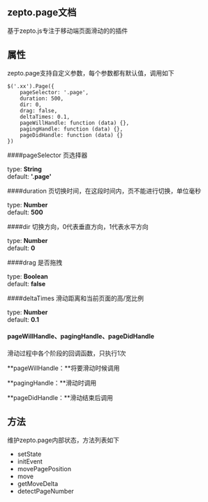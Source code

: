 zepto.page文档
-
基于zepto.js专注于移动端页面滑动的的插件

属性
-
zepto.page支持自定义参数，每个参数都有默认值，调用如下

	$('.xx').Page({
		pageSelector: '.page',
		duration: 500,
		dir: 0, 
		drag: false,
		deltaTimes: 0.1,
		pageWillHandle: function (data) {},
		pagingHandle: function (data) {},
		pageDidHandle: function (data) {}
	})

####pageSelector
页选择器

type: **String**  
default: **'.page'** 

####duration
页切换时间，在这段时间内，页不能进行切换，单位毫秒

type: **Number**  
default: **500** 

####dir
切换方向，0代表垂直方向，1代表水平方向

type: **Number**  
default: **0** 

####drag
是否拖拽

type: **Boolean**  
default: **false** 

####deltaTimes
滑动距离和当前页面的高/宽比例

type: **Number**  
default: **0.1** 

#### pageWillHandle、pagingHandle、pageDidHandle
滑动过程中各个阶段的回调函数，只执行1次

**pageWillHandle：**将要滑动时候调用

**pagingHandle：**滑动时调用

**pageDidHandle：**滑动结束后调用 

方法
-
维护zepto.page内部状态，方法列表如下

* setState
* initEvent
* movePagePosition
* move
* getMoveDelta
* detectPageNumber




